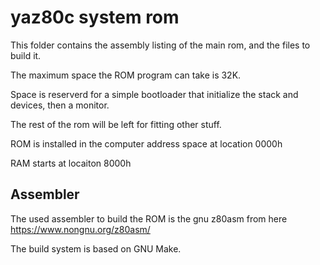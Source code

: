 # yaz80c system rom

This folder contains the assembly listing of the main rom, and the files to build it.

The maximum space the ROM program can take is 32K.

Space is reserverd for a simple bootloader that initialize the stack and devices, then a monitor.

The rest of the rom will be left for fitting other stuff.

ROM is installed in the computer address space at location 0000h

RAM starts at locaiton 8000h


## Assembler

The used assembler to build the ROM is the gnu z80asm from here https://www.nongnu.org/z80asm/

The build system is based on GNU Make.
